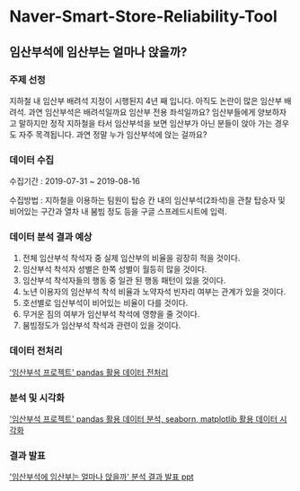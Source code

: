 # Naver-Smart-Store-Reliability-Tool

## 임산부석에 임산부는 얼마나 앉을까?

### 주제 선정

지하철 내 임산부 배려석 지정이 시행된지 4년 째 입니다. 아직도 논란이 많은 임산부 배려석. 과연 임산부석은 배려석일까요 임산부 전용 좌석일까요? 임산부들에게 양보하자고 말하지만 정작 지하철을 타서 임산부석을 보면 임산부가 아닌 분들이 앉아 가는 경우도 자주 목격됩니다. 과연 정말 누가 임산부석에 앉는 걸까요?


### 데이터 수집

수집기간 : 2019-07-31 ~ 2019-08-16

수집방법 : 지하철을 이용하는 팀원이 탑승 칸 내의 임산부석(2좌석)을 관찰 탑승자 및 비어있는 구간과 열차 내 붐빔 정도 등을 구글 스프레드시트에 입력.


### 데이터 분석 결과 예상

1. 전체 임산부석 착석자 중 실제 임산부의 비율을 굉장히 적을 것이다.
2. 임산부석 착석자 성별은 한쪽 성별이 월등히 많을 것이다.
3. 임산부석 착석자들의 행동 중 일관 된 행동 패턴이 있을 것이다.
4. 노년 이용자의 임산부석 착석 비율과 노약자석 빈자리 여부는 관계가 있을 것이다.
5. 호선별로 임산부석이 비어있는 비율이 다를 것이다.
6. 무거운 짐의 여부가 임산부석 착석에 영향을 줄 것이다.
7. 붐빔정도가 임산부석 착석과 관련이 있을 것이다.

### 데이터 전처리
['임산부석 프로젝트' pandas 활용 데이터 전처리](./데이터_전처리.ipynb)


### 분석 및 시각화
['임산부석 프로젝트' pandas 활용 데이터 분석, seaborn, matplotlib 활용 데이터 시각화](./분석_및_시각화.ipynb)

### 결과 발표

['임산부석에 임산부는 얼마나 앉을까' 분석 결과 발표 ppt](./발표ppt.pdf)
